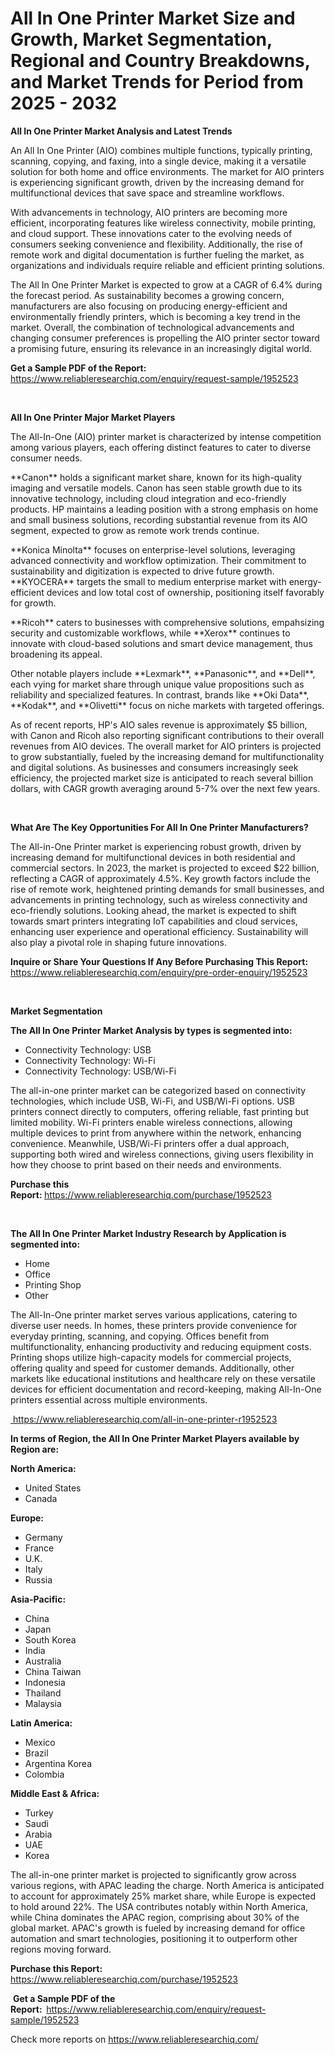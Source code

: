 <p><h1>All In One Printer Market Size and Growth, Market Segmentation, Regional and Country Breakdowns, and Market Trends for Period from 2025 -  2032</h1></p><p><strong>All In One Printer Market Analysis and Latest Trends</strong></p>
<p><p>An All In One Printer (AIO) combines multiple functions, typically printing, scanning, copying, and faxing, into a single device, making it a versatile solution for both home and office environments. The market for AIO printers is experiencing significant growth, driven by the increasing demand for multifunctional devices that save space and streamline workflows. </p><p>With advancements in technology, AIO printers are becoming more efficient, incorporating features like wireless connectivity, mobile printing, and cloud support. These innovations cater to the evolving needs of consumers seeking convenience and flexibility. Additionally, the rise of remote work and digital documentation is further fueling the market, as organizations and individuals require reliable and efficient printing solutions.</p><p>The All In One Printer Market is expected to grow at a CAGR of 6.4% during the forecast period. As sustainability becomes a growing concern, manufacturers are also focusing on producing energy-efficient and environmentally friendly printers, which is becoming a key trend in the market. Overall, the combination of technological advancements and changing consumer preferences is propelling the AIO printer sector toward a promising future, ensuring its relevance in an increasingly digital world.</p></p>
<p><strong>Get a Sample PDF of the Report:&nbsp;</strong> <a href="https://www.reliableresearchiq.com/enquiry/request-sample/1952523?utm_campaign=2926&utm_medium=2&utm_source=Github&utm_content=ia&utm_term=09042025&utm_id=all-in-one-printer">https://www.reliableresearchiq.com/enquiry/request-sample/1952523</a></p>
<p>&nbsp;</p>
<p><strong>All In One Printer Major Market Players</strong></p>
<p><p>The All-In-One (AIO) printer market is characterized by intense competition among various players, each offering distinct features to cater to diverse consumer needs. </p><p>**Canon** holds a significant market share, known for its high-quality imaging and versatile models. Canon has seen stable growth due to its innovative technology, including cloud integration and eco-friendly products. HP maintains a leading position with a strong emphasis on home and small business solutions, recording substantial revenue from its AIO segment, expected to grow as remote work trends continue.</p><p>**Konica Minolta** focuses on enterprise-level solutions, leveraging advanced connectivity and workflow optimization. Their commitment to sustainability and digitization is expected to drive future growth. **KYOCERA** targets the small to medium enterprise market with energy-efficient devices and low total cost of ownership, positioning itself favorably for growth.</p><p>**Ricoh** caters to businesses with comprehensive solutions, empahsizing security and customizable workflows, while **Xerox** continues to innovate with cloud-based solutions and smart device management, thus broadening its appeal.</p><p>Other notable players include **Lexmark**, **Panasonic**, and **Dell**, each vying for market share through unique value propositions such as reliability and specialized features. In contrast, brands like **Oki Data**, **Kodak**, and **Olivetti** focus on niche markets with targeted offerings.</p><p>As of recent reports, HP's AIO sales revenue is approximately $5 billion, with Canon and Ricoh also reporting significant contributions to their overall revenues from AIO devices. The overall market for AIO printers is projected to grow substantially, fueled by the increasing demand for multifunctionality and digital solutions. As businesses and consumers increasingly seek efficiency, the projected market size is anticipated to reach several billion dollars, with CAGR growth averaging around 5-7% over the next few years.</p></p>
<p>&nbsp;</p>
<p><strong>What Are The Key Opportunities For All In One Printer Manufacturers?</strong></p>
<p><p>The All-in-One Printer market is experiencing robust growth, driven by increasing demand for multifunctional devices in both residential and commercial sectors. In 2023, the market is projected to exceed $22 billion, reflecting a CAGR of approximately 4.5%. Key growth factors include the rise of remote work, heightened printing demands for small businesses, and advancements in printing technology, such as wireless connectivity and eco-friendly solutions. Looking ahead, the market is expected to shift towards smart printers integrating IoT capabilities and cloud services, enhancing user experience and operational efficiency. Sustainability will also play a pivotal role in shaping future innovations.</p></p>
<p><strong>Inquire or Share Your Questions If Any Before Purchasing This Report:</strong> <a href="https://www.reliableresearchiq.com/enquiry/pre-order-enquiry/1952523?utm_campaign=2926&utm_medium=2&utm_source=Github&utm_content=ia&utm_term=09042025&utm_id=all-in-one-printer">https://www.reliableresearchiq.com/enquiry/pre-order-enquiry/1952523</a></p>
<p>&nbsp;</p>
<p><strong>Market Segmentation</strong></p>
<p><strong>The All In One Printer Market Analysis by types is segmented into:</strong></p>
<p><ul><li>Connectivity Technology: USB</li><li>Connectivity Technology: Wi-Fi</li><li>Connectivity Technology: USB/Wi-Fi</li></ul></p>
<p><p>The all-in-one printer market can be categorized based on connectivity technologies, which include USB, Wi-Fi, and USB/Wi-Fi options. USB printers connect directly to computers, offering reliable, fast printing but limited mobility. Wi-Fi printers enable wireless connections, allowing multiple devices to print from anywhere within the network, enhancing convenience. Meanwhile, USB/Wi-Fi printers offer a dual approach, supporting both wired and wireless connections, giving users flexibility in how they choose to print based on their needs and environments.</p></p>
<p><strong>Purchase this Report:&nbsp;</strong><a href="https://www.reliableresearchiq.com/purchase/1952523?utm_campaign=2926&utm_medium=2&utm_source=Github&utm_content=ia&utm_term=09042025&utm_id=all-in-one-printer">https://www.reliableresearchiq.com/purchase/1952523</a></p>
<p>&nbsp;</p>
<p><strong>The All In One Printer Market Industry Research by Application is segmented into:</strong></p>
<p><ul><li>Home</li><li>Office</li><li>Printing Shop</li><li>Other</li></ul></p>
<p><p>The All-In-One printer market serves various applications, catering to diverse user needs. In homes, these printers provide convenience for everyday printing, scanning, and copying. Offices benefit from multifunctionality, enhancing productivity and reducing equipment costs. Printing shops utilize high-capacity models for commercial projects, offering quality and speed for customer demands. Additionally, other markets like educational institutions and healthcare rely on these versatile devices for efficient documentation and record-keeping, making All-In-One printers essential across multiple environments.</p></p>
<p><a href="https://www.reliableresearchiq.com/all-in-one-printer-r1952523?utm_campaign=2926&utm_medium=2&utm_source=Github&utm_content=ia&utm_term=09042025&utm_id=all-in-one-printer">&nbsp;https://www.reliableresearchiq.com/all-in-one-printer-r1952523</a></p>
<p><strong>In terms of Region, the All In One Printer Market Players available by Region are:</strong></p>
<p>
    <p> <strong> North America: </strong>
        <ul>
            <li>United States</li>
            <li>Canada</li>
        </ul>
        </p> 
    <p> <strong> Europe: </strong>
        <ul>
            <li>Germany</li>
            <li>France</li>
            <li>U.K.</li>
            <li>Italy</li>
            <li>Russia</li>
        </ul>
        </p> 
    <p> <strong> Asia-Pacific: </strong>
        <ul>
            <li>China</li>
            <li>Japan</li>
            <li>South Korea</li>
            <li>India</li>
            <li>Australia</li>
            <li>China Taiwan</li>
            <li>Indonesia</li>
            <li>Thailand</li>
            <li>Malaysia</li>
        </ul>
        </p> 
    <p> <strong> Latin America: </strong>
        <ul>
            <li>Mexico</li>
            <li>Brazil</li>
            <li>Argentina Korea</li>
            <li>Colombia</li>
        </ul>
        </p> 
    <p> <strong> Middle East & Africa: </strong>
        <ul>
            <li>Turkey</li>
            <li>Saudi</li>
            <li>Arabia</li>
            <li>UAE</li>
            <li>Korea</li>
        </ul>
    </p>
    </p>
<p><p>The all-in-one printer market is projected to significantly grow across various regions, with APAC leading the charge. North America is anticipated to account for approximately 25% market share, while Europe is expected to hold around 22%. The USA contributes notably within North America, while China dominates the APAC region, comprising about 30% of the global market. APAC's growth is fueled by increasing demand for office automation and smart technologies, positioning it to outperform other regions moving forward.</p></p>
<p><strong>Purchase this Report: </strong><a href="https://www.reliableresearchiq.com/purchase/1952523?utm_campaign=2926&utm_medium=2&utm_source=Github&utm_content=ia&utm_term=09042025&utm_id=all-in-one-printer">https://www.reliableresearchiq.com/purchase/1952523</a></p>
<p>&nbsp;<strong>Get a Sample PDF of the Report:&nbsp;&nbsp;</strong><a href="https://www.reliableresearchiq.com/enquiry/request-sample/1952523?utm_campaign=2926&utm_medium=2&utm_source=Github&utm_content=ia&utm_term=09042025&utm_id=all-in-one-printer">https://www.reliableresearchiq.com/enquiry/request-sample/1952523</a></p>
<p><strong></strong></p>
<p>Check more reports on <a href="https://www.reliableresearchiq.com/?utm_campaign=2926&utm_medium=2&utm_source=Github&utm_content=ia&utm_term=09042025&utm_id=all-in-one-printer">https://www.reliableresearchiq.com/</a></p>